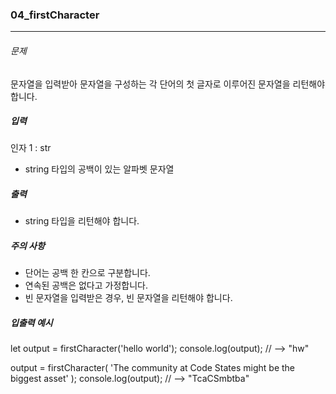### 04_firstCharacter

***

###### 문제 

문자열을 입력받아 문자열을 구성하는 각 단어의 첫 글자로 이루어진 문자열을 리턴해야 합니다.

##### 입력

인자 1 : str
- string 타입의 공백이 있는 알파벳 문자열

##### 출력

- string 타입을 리턴해야 합니다.

##### 주의 사항

- 단어는 공백 한 칸으로 구분합니다.
- 연속된 공백은 없다고 가정합니다.
- 빈 문자열을 입력받은 경우, 빈 문자열을 리턴해야 합니다.

##### 입출력 예시

let output = firstCharacter('hello world');
console.log(output); // --> "hw"

output = firstCharacter(
  'The community at Code States might be the biggest asset'
);
console.log(output); // --> "TcaCSmbtba"